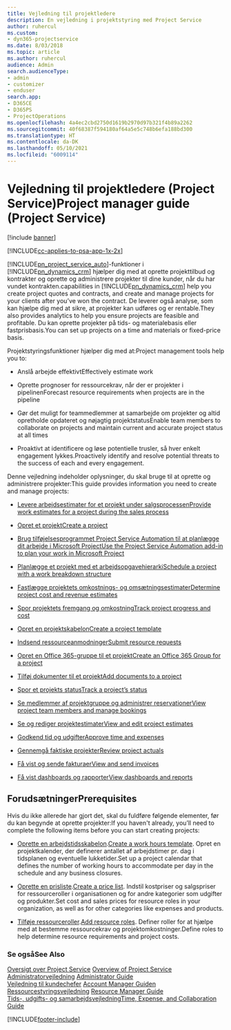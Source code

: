 ```yaml
---
title: Vejledning til projektledere
description: En vejledning i projektstyring med Project Service
author: ruhercul
ms.custom:
- dyn365-projectservice
ms.date: 8/03/2018
ms.topic: article
ms.author: ruhercul
audience: Admin
search.audienceType:
- admin
- customizer
- enduser
search.app:
- D365CE
- D365PS
- ProjectOperations
ms.openlocfilehash: 4a4ec2cbd2750d1619b2970d97b321f4b89a2262
ms.sourcegitcommit: 40f68387f594180af64a5e5c748b6efa188bd300
ms.translationtype: HT
ms.contentlocale: da-DK
ms.lasthandoff: 05/10/2021
ms.locfileid: "6009114"
---
```

# <a name="project-manager-guide-project-service"></a><span data-ttu-id="26590-103">Vejledning til projektledere (Project Service)</span><span class="sxs-lookup"><span data-stu-id="26590-103">Project manager guide (Project Service)</span></span>

[!include [banner](../includes/psa-now-project-operations.md)]

[!INCLUDE[cc-applies-to-psa-app-1x-2x](../includes/cc-applies-to-psa-app-1x-2x.md)]

[!INCLUDE[pn_project_service_auto](../includes/pn-project-service-auto.md)]<span data-ttu-id="26590-104">-funktioner i [!INCLUDE[pn_dynamics_crm](../includes/pn-dynamics-crm.md)] hjælper dig med at oprette projekttilbud og kontrakter og oprette og administrere projekter til dine kunder, når du har vundet kontrakten.</span><span class="sxs-lookup"><span data-stu-id="26590-104">capabilities in [!INCLUDE[pn_dynamics_crm](../includes/pn-dynamics-crm.md)] help you create project quotes and contracts, and create and manage projects for your clients after you’ve won the contract.</span></span> <span data-ttu-id="26590-105">De leverer også analyse, som kan hjælpe dig med at sikre, at projekter kan udføres og er rentable.</span><span class="sxs-lookup"><span data-stu-id="26590-105">They also provides analytics to help you ensure projects are feasible and profitable.</span></span> <span data-ttu-id="26590-106">Du kan oprette projekter på tids- og materialebasis eller fastprisbasis.</span><span class="sxs-lookup"><span data-stu-id="26590-106">You can set up projects on a time and materials or fixed-price basis.</span></span>  
  
 <span data-ttu-id="26590-107">Projektstyringsfunktioner hjælper dig med at:</span><span class="sxs-lookup"><span data-stu-id="26590-107">Project management tools help you to:</span></span>  
  
-   <span data-ttu-id="26590-108">Anslå arbejde effektivt</span><span class="sxs-lookup"><span data-stu-id="26590-108">Effectively estimate work</span></span>  
  
-   <span data-ttu-id="26590-109">Oprette prognoser for ressourcekrav, når der er projekter i pipelinen</span><span class="sxs-lookup"><span data-stu-id="26590-109">Forecast resource requirements when projects are in the pipeline</span></span>  
  
-   <span data-ttu-id="26590-110">Gør det muligt for teammedlemmer at samarbejde om projekter og altid opretholde opdateret og nøjagtig projektstatus</span><span class="sxs-lookup"><span data-stu-id="26590-110">Enable team members to collaborate on projects and maintain current and accurate project status at all times</span></span>  
  
-   <span data-ttu-id="26590-111">Proaktivt at identificere og løse potentielle trusler, så hver enkelt engagement lykkes.</span><span class="sxs-lookup"><span data-stu-id="26590-111">Proactively identify and resolve potential threats to the success of each and every engagement.</span></span>  
  
<span data-ttu-id="26590-112">Denne vejledning indeholder oplysninger, du skal bruge til at oprette og administrere projekter:</span><span class="sxs-lookup"><span data-stu-id="26590-112">This guide provides information you need to create and manage projects:</span></span>  
  
-   [<span data-ttu-id="26590-113">Levere arbejdsestimater for et projekt under salgsprocessen</span><span class="sxs-lookup"><span data-stu-id="26590-113">Provide work estimates for a project during the sales process</span></span>](../psa/provide-estimates-project-during-sales-process.md)  
  
-   [<span data-ttu-id="26590-114">Opret et projekt</span><span class="sxs-lookup"><span data-stu-id="26590-114">Create a project</span></span>](../psa/create-project.md)  
  
-   [<span data-ttu-id="26590-115">Brug tilføjelsesprogrammet Project Service Automation til at planlægge dit arbejde i Microsoft Project</span><span class="sxs-lookup"><span data-stu-id="26590-115">Use the Project Service Automation add-in to plan your work in Microsoft Project</span></span>](../psa/add-plan-work-microsoft-project.md)  
  
-   [<span data-ttu-id="26590-116">Planlægge et projekt med et arbejdsopgavehierarki</span><span class="sxs-lookup"><span data-stu-id="26590-116">Schedule a project with a work breakdown structure</span></span>](../psa/schedule-project-work-breakdown-structure.md)  
  
-   [<span data-ttu-id="26590-117">Fastlægge projektets omkostnings- og omsætningsestimater</span><span class="sxs-lookup"><span data-stu-id="26590-117">Determine project cost and revenue estimates</span></span>](../psa/determine-project-cost-revenue-estimates.md)  
  
-   [<span data-ttu-id="26590-118">Spor projektets fremgang og omkostning</span><span class="sxs-lookup"><span data-stu-id="26590-118">Track project progress and cost</span></span>](../psa/track-project-progress-cost.md)  
  
-   [<span data-ttu-id="26590-119">Opret en projektskabelon</span><span class="sxs-lookup"><span data-stu-id="26590-119">Create a project template</span></span>](../psa/create-project-template.md)  
  
-   [<span data-ttu-id="26590-120">Indsend ressourceanmodninger</span><span class="sxs-lookup"><span data-stu-id="26590-120">Submit resource requests</span></span>](../psa/submit-resource-requests.md)  
  
-   [<span data-ttu-id="26590-121">Opret en Office 365-gruppe til et projekt</span><span class="sxs-lookup"><span data-stu-id="26590-121">Create an Office 365 Group for a project</span></span>](../psa/create-office-365-group-project.md)  
  
-   [<span data-ttu-id="26590-122">Tilføj dokumenter til et projekt</span><span class="sxs-lookup"><span data-stu-id="26590-122">Add documents to a project</span></span>](../psa/add-documents-project.md)  
  
-   [<span data-ttu-id="26590-123">Spor et projekts status</span><span class="sxs-lookup"><span data-stu-id="26590-123">Track a project’s status</span></span>](../psa/track-project-status.md)  
  
-   [<span data-ttu-id="26590-124">Se medlemmer af projektgruppe og administrer reservationer</span><span class="sxs-lookup"><span data-stu-id="26590-124">View project team members and manage bookings</span></span>](../psa/view-project-team-members-manage-bookings.md)  
  
-   [<span data-ttu-id="26590-125">Se og rediger projektestimater</span><span class="sxs-lookup"><span data-stu-id="26590-125">View and edit project estimates</span></span>](../psa/view-edit-project-estimates.md)  
  
-   [<span data-ttu-id="26590-126">Godkend tid og udgifter</span><span class="sxs-lookup"><span data-stu-id="26590-126">Approve time and expenses</span></span>](../psa/approve-time-expenses.md)  
  
-   [<span data-ttu-id="26590-127">Gennemgå faktiske projekter</span><span class="sxs-lookup"><span data-stu-id="26590-127">Review project actuals</span></span>](../psa/review-project-actuals.md)  
  
-   [<span data-ttu-id="26590-128">Få vist og sende fakturaer</span><span class="sxs-lookup"><span data-stu-id="26590-128">View and send invoices</span></span>](../psa/view-send-invoices.md)  
  
-   [<span data-ttu-id="26590-129">Få vist dashboards og rapporter</span><span class="sxs-lookup"><span data-stu-id="26590-129">View dashboards and reports</span></span>](../psa/view-dashboards-reports.md)  
  
## <a name="prerequisites"></a><span data-ttu-id="26590-130">Forudsætninger</span><span class="sxs-lookup"><span data-stu-id="26590-130">Prerequisites</span></span>  
 <span data-ttu-id="26590-131">Hvis du ikke allerede har gjort det, skal du fuldføre følgende elementer, før du kan begynde at oprette projekter:</span><span class="sxs-lookup"><span data-stu-id="26590-131">If you haven't already, you’ll need to complete the following items before you can start creating projects:</span></span>  
  
-   <span data-ttu-id="26590-132">[Oprette en arbejdstidsskabelon](../psa/create-work-hours-template.md).</span><span class="sxs-lookup"><span data-stu-id="26590-132">[Create a work hours template](../psa/create-work-hours-template.md).</span></span> <span data-ttu-id="26590-133">Opret en projektkalender, der definerer antallet af arbejdstimer pr. dag i tidsplanen og eventuelle lukketider.</span><span class="sxs-lookup"><span data-stu-id="26590-133">Set up a project calendar that defines the number of working hours to accommodate per day in the schedule and any business closures.</span></span>  
  
-   <span data-ttu-id="26590-134">[Oprette en prisliste](../psa/create-price-list.md).</span><span class="sxs-lookup"><span data-stu-id="26590-134">[Create a price list](../psa/create-price-list.md).</span></span> <span data-ttu-id="26590-135">Indstil kostpriser og salgspriser for ressourceroller i organisationen og for andre kategorier som udgifter og produkter.</span><span class="sxs-lookup"><span data-stu-id="26590-135">Set cost and sales prices for resource roles in your organization, as well as for other categories like expenses and products.</span></span>  
  
-   <span data-ttu-id="26590-136">[Tilføje ressourceroller](../psa/add-resource-roles.md).</span><span class="sxs-lookup"><span data-stu-id="26590-136">[Add resource roles](../psa/add-resource-roles.md).</span></span> <span data-ttu-id="26590-137">Definer roller for at hjælpe med at bestemme ressourcekrav og projektomkostninger.</span><span class="sxs-lookup"><span data-stu-id="26590-137">Define roles to help determine resource requirements and project costs.</span></span>  
  
### <a name="see-also"></a><span data-ttu-id="26590-138">Se også</span><span class="sxs-lookup"><span data-stu-id="26590-138">See Also</span></span>  
 <span data-ttu-id="26590-139">[Oversigt over Project Service](../psa/overview.md) </span><span class="sxs-lookup"><span data-stu-id="26590-139">[Overview of Project Service](../psa/overview.md) </span></span>  
 <span data-ttu-id="26590-140">[Administratorvejledning](../psa/admin-guide.md) </span><span class="sxs-lookup"><span data-stu-id="26590-140">[Administrator Guide](../psa/admin-guide.md) </span></span>  
 <span data-ttu-id="26590-141">[Vejledning til kundechefer](../psa/account-manager-guide.md) </span><span class="sxs-lookup"><span data-stu-id="26590-141">[Account Manager Guiden](../psa/account-manager-guide.md) </span></span>  
 <span data-ttu-id="26590-142">[Ressourcestyringsvejledning](../psa/resource-manager-guide.md) </span><span class="sxs-lookup"><span data-stu-id="26590-142">[Resource Manager Guide](../psa/resource-manager-guide.md) </span></span>  
 [<span data-ttu-id="26590-143">Tids-, udgifts- og samarbejdsvejledning</span><span class="sxs-lookup"><span data-stu-id="26590-143">Time, Expense, and Collaboration Guide</span></span>](../psa/time-expense-collaboration-guide.md)



[!INCLUDE[footer-include](../includes/footer-banner.md)]